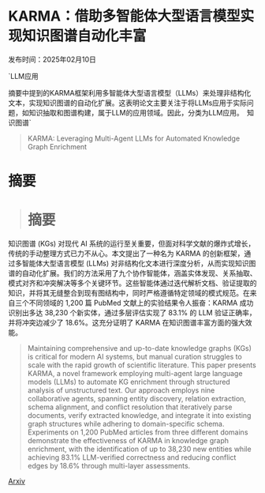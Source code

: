 # KARMA：借助多智能体大型语言模型实现知识图谱自动化丰富

发布时间：2025年02月10日

`LLM应用

摘要中提到的KARMA框架利用多智能体大型语言模型（LLMs）来处理非结构化文本，实现知识图谱的自动化扩展。这表明论文主要关注于将LLMs应用于实际问题，如知识抽取和图谱构建，属于LLM的应用领域。因此，分类为LLM应用。` `知识图谱`

> KARMA: Leveraging Multi-Agent LLMs for Automated Knowledge Graph Enrichment

# 摘要

> # 摘要
知识图谱 (KGs) 对现代 AI 系统的运行至关重要，但面对科学文献的爆炸式增长，传统的手动整理方式已力不从心。本文提出了一种名为 KARMA 的创新框架，通过多智能体大型语言模型 (LLMs) 对非结构化文本进行深度分析，从而实现知识图谱的自动化扩展。我们的方法采用了九个协作智能体，涵盖实体发现、关系抽取、模式对齐和冲突解决等多个关键环节。这些智能体通过迭代解析文档、验证提取的知识，并将其无缝整合到现有图结构中，同时严格遵循特定领域的模式规范。在来自三个不同领域的 1,200 篇 PubMed 文献上的实验结果令人振奋：KARMA 成功识别出多达 38,230 个新实体，通过多层评估实现了 83.1% 的 LLM 验证正确率，并将冲突边减少了 18.6%。这充分证明了 KARMA 在知识图谱丰富方面的强大效能。

> Maintaining comprehensive and up-to-date knowledge graphs (KGs) is critical for modern AI systems, but manual curation struggles to scale with the rapid growth of scientific literature. This paper presents KARMA, a novel framework employing multi-agent large language models (LLMs) to automate KG enrichment through structured analysis of unstructured text. Our approach employs nine collaborative agents, spanning entity discovery, relation extraction, schema alignment, and conflict resolution that iteratively parse documents, verify extracted knowledge, and integrate it into existing graph structures while adhering to domain-specific schema. Experiments on 1,200 PubMed articles from three different domains demonstrate the effectiveness of KARMA in knowledge graph enrichment, with the identification of up to 38,230 new entities while achieving 83.1\% LLM-verified correctness and reducing conflict edges by 18.6\% through multi-layer assessments.

[Arxiv](https://arxiv.org/abs/2502.06472)
